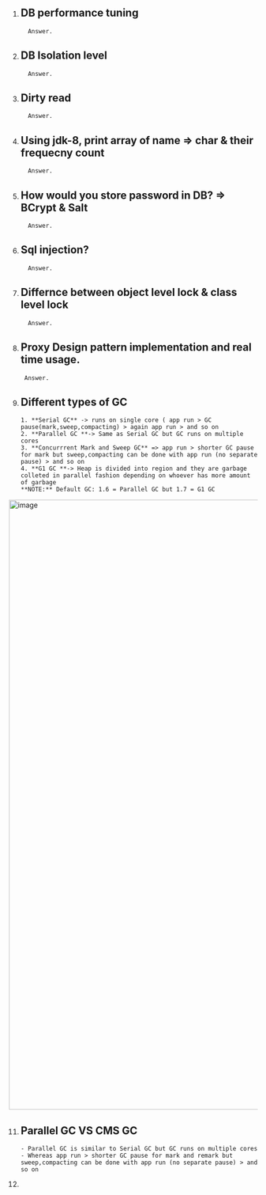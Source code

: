 1. DB performance tuning
   -
         Answer.
   
3. DB Isolation level
   -
         Answer.
   
5. Dirty read
   -
         Answer.

6. Using jdk-8, print array of name => char & their frequecny count
   -
         Answer.
   
7. How would you store password in DB? => BCrypt & Salt
   -
         Answer.

8. Sql injection?
   -
         Answer.

9. Differnce between object level lock & class level lock
   -
         Answer.
   
10. Proxy Design pattern implementation and real time usage.
    -
         Answer.
   
11. Different types of GC
    -
        1. **Serial GC** -> runs on single core ( app run > GC pause(mark,sweep,compacting) > again app run > and so on 
        2. **Parallel GC **-> Same as Serial GC but GC runs on multiple cores 
        3. **Concurrrent Mark and Sweep GC** => app run > shorter GC pause for mark but sweep,compacting can be done with app run (no separate pause) > and so on 
        4. **G1 GC **-> Heap is divided into region and they are garbage colleted in parallel fashion depending on whoever has more amount of garbage
        **NOTE:** Default GC: 1.6 = Parallel GC but 1.7 = G1 GC
<img width="1233" alt="image" src="https://github.com/abhijitxroy/last-min-prep/assets/161963891/e724436f-e70e-4498-83e1-db6f0c0e9195">

11. Parallel GC VS CMS GC
    -
        - Parallel GC is similar to Serial GC but GC runs on multiple cores
        - Whereas app run > shorter GC pause for mark and remark but sweep,compacting can be done with app run (no separate pause) > and so on 
12. 
